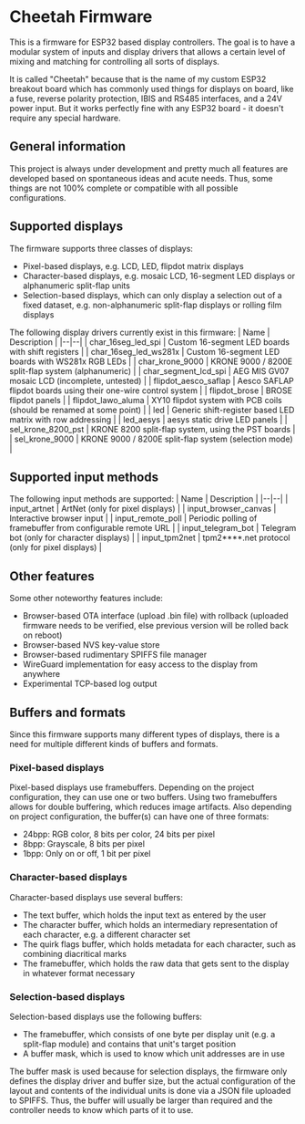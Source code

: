 
# Cheetah Firmware
This is a firmware for ESP32 based display controllers. The goal is to have a modular system of inputs and display drivers that allows a certain level of mixing and matching for controlling all sorts of displays.

It is called "Cheetah" because that is the name of my custom ESP32 breakout board which has commonly used things for displays on board, like a fuse, reverse polarity protection, IBIS and RS485 interfaces, and a 24V power input. But it works perfectly fine with any ESP32 board - it doesn't require any special hardware.

## General information
This project is always under development and pretty much all features are developed based on spontaneous ideas and acute needs. Thus, some things are not 100% complete or compatible with all possible configurations.

## Supported displays
The firmware supports three classes of displays:
* Pixel-based displays, e.g. LCD, LED, flipdot matrix displays
* Character-based displays, e.g. mosaic LCD, 16-segment LED displays or alphanumeric split-flap units
* Selection-based displays, which can only display a selection out of a fixed dataset, e.g. non-alphanumeric split-flap displays or rolling film displays

The following display drivers currently exist in this firmware:
| Name | Description |
|--|--|
| char_16seg_led_spi | Custom 16-segment LED boards with shift registers |
| char_16seg_led_ws281x | Custom 16-segment LED boards with WS281x RGB LEDs |
| char_krone_9000 | KRONE 9000 / 8200E split-flap system (alphanumeric) |
| char_segment_lcd_spi | AEG MIS GV07 mosaic LCD (incomplete, untested) |
| flipdot_aesco_saflap | Aesco SAFLAP flipdot boards using their one-wire control system |
| flipdot_brose | BROSE flipdot panels |
| flipdot_lawo_aluma | XY10 flipdot system with PCB coils (should be renamed at some point) |
| led | Generic shift-register based LED matrix with row addressing |
| led_aesys | aesys static drive LED panels |
| sel_krone_8200_pst | KRONE 8200 split-flap system, using the PST boards |
| sel_krone_9000 | KRONE 9000 / 8200E split-flap system (selection mode) |

## Supported input methods
The following input methods are supported:
| Name | Description |
|--|--|
| input_artnet | ArtNet (only for pixel displays) |
| input_browser_canvas | Interactive browser input |
| input_remote_poll | Periodic polling of framebuffer from configurable remote URL |
| input_telegram_bot | Telegram bot (only for character displays) |
| input_tpm2net | tpm2**​**.net protocol (only for pixel displays) |

## Other features
Some other noteworthy features include:
* Browser-based OTA interface (upload .bin file) with rollback (uploaded firmware needs to be verified, else previous version will be rolled back on reboot)
* Browser-based NVS key-value store
* Browser-based rudimentary SPIFFS file manager
* WireGuard implementation for easy access to the display from anywhere
* Experimental TCP-based log output

## Buffers and formats
Since this firmware supports many different types of displays, there is a need for multiple different kinds of buffers and formats.

### Pixel-based displays
Pixel-based displays use framebuffers. Depending on the project configuration, they can use one or two buffers.
Using two framebuffers allows for double buffering, which reduces image artifacts.
Also depending on project configuration, the buffer(s) can have one of three formats:

* 24bpp: RGB color, 8 bits per color, 24 bits per pixel
* 8bpp: Grayscale, 8 bits per pixel
* 1bpp: Only on or off, 1 bit per pixel

### Character-based displays
Character-based displays use several buffers:

* The text buffer, which holds the input text as entered by the user
* The character buffer, which holds an intermediary representation of each character, e.g. a different character set
* The quirk flags buffer, which holds metadata for each character, such as combining diacritical marks
* The framebuffer, which holds the raw data that gets sent to the display in whatever format necessary

### Selection-based displays
Selection-based displays use the following buffers:

* The framebuffer, which consists of one byte per display unit (e.g. a split-flap module) and contains that unit's target position
* A buffer mask, which is used to know which unit addresses are in use

The buffer mask is used because for selection displays, the firmware only defines the display driver and buffer size, but the actual configuration
of the layout and contents of the individual units is done via a JSON file uploaded to SPIFFS.
Thus, the buffer will usually be larger than required and the controller needs to know which parts of it to use.